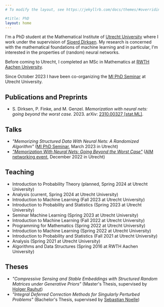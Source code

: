 ```yaml
---
# To modify the layout, see https://jekyllrb.com/docs/themes/#overriding-theme-defaults

#title: PhD
layout: home
---
```


I'm a PhD student at the Mathematical Institute of [Utrecht University][UU] where I work under the supervision of [Sjoerd Dirksen][Sjoerd Dirksen]. My research is concerned with the mathematical foundations of machine learning and in particular, I'm interested in the properties of (random) neural networks.

Before coming to Utrecht, I completed an MSc in Mathematics at [RWTH Aachen University][RWTH].

Since October 2023 I have been co-organizing the [MI PhD Seminar][UU MI PhD Seminar] at Utrecht University.


## Publications and Preprints

- S. Dirksen, P. Finke, and M. Genzel. *Memorization with neural nets: going beyond the worst case.* 2023. arXiv: [2310.00327 \[stat.ML\]](https://arxiv.org/abs/2310.00327).

## Talks

- *"Memorizing Structured Data With Neural Nets: A Randomized Algorithm"* ([MI PhD Seminar][UU MI PhD Seminar], March 2023 in Utrecht)
- [*"Memorization With Neural Nets: Going Beyond the Worst Case"*](files/2022-12_aim.pdf) ([AIM networking event][AIM], December 2022 in Utrecht)


## Teaching

- Introduction to Probability Theory (planned, Spring 2024 at Utrecht University)
- Analysis (current, Spring 2024 at Utrecht University)
- Introduction to Machine Learning (Fall 2023 at Utrecht University)
- Introduction to Probability and Statistics (Spring 2023 at Utrecht University)
- Seminar Machine Learning (Spring 2023 at Utrecht University)
- Introduction to Machine Learning (Fall 2022 at Utrecht University)
- Programming for Mathematics (Spring 2022 at Utrecht University)
- Introduction to Machine Learning (Spring 2022 at Utrecht University)
- Introduction to Probability and Statistics (Fall 2021 at Utrecht University)
- Analysis (Spring 2021 at Utrecht University)
- Algorithms and Data Structures (Spring 2016 at RWTH Aachen University)


## Theses

- *"Compressive Sensing and Stable Embeddings with Structured Random Matrices under Generative Priors"* (Master's Thesis, supervised by [Holger Rauhut][Holger Rauhut])
- *"Integral Deferred Correction Methods for Singularly Perturbed Problems"* (Bachelor's Thesis, supervised by [Sebastian Noelle][Sebastian Noelle])



[UU]: https://www.uu.nl/
[RWTH]: https://www.rwth-aachen.de/

[AIM]: https://aimath.nl/
[UU MI PhD Seminar]: https://sites.google.com/view/marcurcoiranzo/seminars/mi-utrecht-phd-seminar

[Sjoerd Dirksen]: https://www.uu.nl/medewerkers/SDirksen
[Holger Rauhut]: https://www.mathc.rwth-aachen.de/en/~rauhut/home
[Sebastian Noelle]: https://www.igpm.rwth-aachen.de/team/noelle
